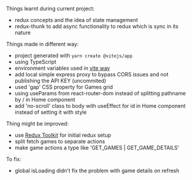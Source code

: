 Things learnt during current project:

- redux concepts and the idea of state management
- redux-thunk to add async functionality to redux which is sync in its nature

Things made in different way:

- project generated with `yarn create @vitejs/app`
- using TypeScript
- environment variables used in [vite way](https://vitejs.dev/guide/env-and-mode.html)
- add local simple express proxy to bypass CORS issues and not publishing the API KEY (uncommited)
- used 'gap' CSS property for Games grid
- using useParams from react-router-dom instead of splitting pathname by / in Home component
- add 'no-scroll' class to body with useEffect for id in Home component instead of setting it with style

Thing might be improved:

- use [Redux Toolkit](https://redux-toolkit.js.org/) for initial redux setup
- split fetch games to separate actions
- make game actions a type like 'GET_GAMES | GET_GAME_DETAILS'

To fix:

- global isLoading didn't fix the problem with game details on refresh
